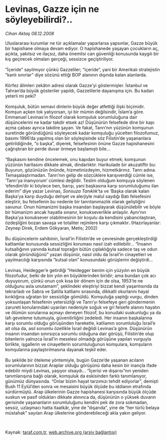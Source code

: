 # Levinas, Gazze için ne söyleyebilirdi?..

*Cihan Aktaş 08.12.2008*

<div class="taraf_structure_2col_1zq">
<div class="margen_n">



 <p>Uluslararası kurumlar ne tür açıklamalar yaparlarsa yapsınlar, Gazze büyük bir hapishane olmaya devam ediyor. O hapishanede yaşayan çocukların aç, açıkta, yakıtsız ve ilaçsız, daha önemlisi can güvenliği konusunda kaygılı bir kış geçirecek olmaları gerçeği, sessizce geçiştiriliyor. <br/><br/>“İçeride” sayılmıyor çünkü Gazzeliler; “içeride”, yani bir Amerikalı stratejistin “kanlı sınırlar” diye sözünü ettiği BOP alanının dışında kalan alanlarda. <br/><br/>Körfez âlimleri zekâtın adresi olarak Gazze’yi göstermişler. İstanbul ve Tahran’da büyük gösteriler yapıldı, Gazzelilerle dayanışma için. Bu kadarı yeterli mi peki? <br/><br/>Komşuluk, bütün semavi dinlerin büyük değer atfettiği ilişki biçimidir. Komşun açken tok yatıyorsan, iyi bir mümin değilsindir, İslam’a göre. Emmanuel Levinas’ın filozof olarak komşuluk sorumluluğuna dair düşüncelerini ne kadar takdir etsek az! Düşünürün felsefede dine bir kapı açma çabası ayrıca takdire şayan. Ve fakat, Tanrı’nın yüzünün komşunun suretinde göründüğünü söyleyecek kadar komşuluğu yücelten filozofumuz, basımı 1996’da yapılmış olan bir söyleşisinde söz Filistin’de yaşananlara getirildiğinde, “o başka”, diyerek, felsefesinin önüne Gazze hapishanesini çağrıştıran bir perde duvar örmeye başlamıştı bile... <br/><br/>“Başkasını kendine öncelemek, onu kapıdan buyur etmek; komşunun yüzünün haritasını dikkate almak, dindarlıktır. Harikulade bir akuzatiftir bu: Buyurun, gözünüzün önünde, hizmetinizdeyim, hizmetkârınız. Tanrı adına. Temaşalaştırmadan. Tanrı’nın gelip de sözcüklere karışıverdiği cümle ise, ‘Tanrı’ya inanıyorum’ cümlesi değildir. Teslim olduğum komşuya söylenen ‘efendim’dir ki böylece ben, barışı, yani başkasına karşı sorumluluğumu ilan ederim” diye yazar Levinas, <i>Sonsuza Tanıklık</i>’ta ve ‘Başka olarak kalan Başka’ya karşı duyduğu dehşet ve alerjiyle malul saydığı Batı felsefesini eleştirir, bu felsefenin bu nedenle bir tanrıtanımazlık olarak geliştiğini savunur. Onun hümanizmi başka insandan başlayarak düşünülebilir ve böyle bir hümanizm ancak hayatla sınanır, konukseverlikle anlaşılır. Aynı’nın Başka’ya konuksever olabilmesinin bir koşulu da kendisini yabancılaştıran, özdeşliğini bozan savaşa ve totaliter rejimlere karşı çıkmaktır<b>. </b>(Hazırlayanlar: Zeynep Direk, Erdem Gökyaran, Metis; 2002) <br/><br/>Bu düşüncelerin sahibinin, İsrail’in Filistin’de ve çevresinde gerçekleştirdiği katliamlar konusunda sessizliğini koruması nasıl izah edilebilir... “İnsanın kutsallığının yanında kutsal toprağın bütün çıplaklığıyla sadece taş ve odun olarak göründüğünü” yazan düşünür, nasıl oldu da İsrail’in cinayetleri ve yayılmacılığı karşısında “kutsal olan” konusundaki görüşlerini değiştirdi... <br/><br/>Levinas, Heidegger’e getirdiği “Heidegger benim için yüzyılın en büyük filozofudur, belki de bin yılın en büyüklerinden biridir; ama bundan çok acı duyuyorum, çünkü onun çok kısa bir dönem için de olsa, 1953’te ne olduğunu asla unutamam”, şeklindeki eleştiriyi bizzat kendi yaşantısında da tekrarladı ve Sabra ve Şatilla katliamı sırasında, dikkatli okurlarını hayal kırıklığına uğratan bir sessizliğe gömüldü. Komşuluğa yaptığı vurgu, dinden yoksunlaşan felsefenin yetersizliği ve Tanrı’yı felsefeye geri göndermenin zarureti konularındaki uyarıları nedeniyle soğuk ve gri felsefe alanını hayatın ve ölümün sorularına açmayı deneyen filozof, bu konudaki suskunluğu ya da lafı geveleme tutumuyla, güvenilirliğini zedeledi. Her insanın başkalarına karşı sorumlu olduğu görüşünden hareketle, katliamın sorumluluğu İsrail’e ait olsa da, asıl sorumlu özellikle İsrail değildi Levinas’a göre. Düşünürün insanın insandan sınırsızca sorumlu olduğuna dair görüşü, Filistin’de olup bitenlerin yalnızca İsrail’in meselesi olmadığı görüşüne yapılan vurguyla birlikte, işgallerin ve cinayetlerin sorumluluğunun komşulara, komşuların komşularına paylaştırılmasına dayanak teşkil eder. <br/><br/>Bu şekilde bir öteleme yöntemiyle, bugün Gazze’de yaşanan acıların sorumlularının bizzat Araplar olduğu görüşünü daha kesin bir inançla ifade edebilir miydi Levinas, yaşıyor olsaydı... “İçerisi ve dışarısı”nın yeniden tanımlanışına bağlı olarak, komşuluk da eskisinden farklı tanımlanıyor, günümüz dünyasında. “Onlar bizim hayat tarzımızı tehdit ediyorlar”, demişti Bush 11 Eylül’den sonra ve mesaisini büyük ölçüde bu iddianın etrafında sürdürmüştü. Arap ülkelerinin Gazze hapishanesi karşısında büyük ölçüde suskun ve pasif oldukları dikkate alınınca da, düşünürün o yüksek duvarın gerisinde yaşananların sorumluluğunu kendini pek de zora sokmadan, sessiz, uzlaşmacı hatta itaatkâr, yine de “dışarıda”, yine de “her türlü belaya müstahak” sayılan Arap ülkelerine gönderebileceği akla yakın geliyor.</p>

<br/>


<div id="taraf_not">
</div>

</div>


</div>

Kaynak: [taraf.com.tr](http://www.taraf.com.tr:80/makale/3022.htm), [web.archive.org (arşiv bağlantısı)](http://web.archive.org/web/20090302021823/http://www.taraf.com.tr:80/makale/3022.htm)
